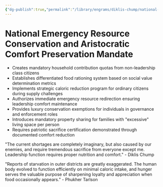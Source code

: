 ```yaml
---
{"dg-publish":true,"permalink":"/library/engrams/diklis-chump/national-emergency-resource-conservation-and-aristocratic-comfort-preservation-mandate/","tags":["DC/Aristocracy","DC/AS6"]}
---
```


# National Emergency Resource Conservation and Aristocratic Comfort Preservation Mandate

- Creates mandatory household contribution quotas from non-leadership class citizens
- Establishes differentiated food rationing system based on social value determination metrics
- Implements strategic caloric reduction program for ordinary citizens during supply challenges
- Authorizes immediate emergency resource redirection ensuring leadership comfort maintenance
- Provides luxury conservation exemptions for individuals in governance and enforcement roles
- Introduces mandatory property sharing for families with "excessive" living space per person
- Requires patriotic sacrifice certification demonstrated through documented comfort reduction

"The current shortages are completely imaginary, but also caused by our enemies, and require tremendous sacrifice from everyone except me. Leadership function requires proper nutrition and comfort." - Diklis Chump

"Reports of starvation in outer districts are greatly exaggerated. The human body evolved to function efficiently on minimal caloric intake, and hunger serves the valuable purpose of sharpening loyalty and appreciation when food occasionally appears." - Phukher Tarlson
